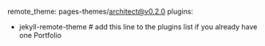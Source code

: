 remote_theme: pages-themes/architect@v0.2.0
plugins:
- jekyll-remote-theme # add this line to the plugins list if you already have one
Portfolio
